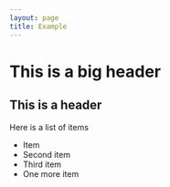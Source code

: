 ```yaml
---
layout: page
title: Example
---
```


# This is a big header

## This is a header

Here is a list of items

- Item 
- Second item
- Third item
- One more item
